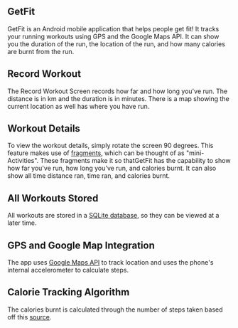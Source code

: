 ## GetFit
GetFit is an Android mobile application that helps people get fit! It tracks your running workouts using GPS and the Google Maps API. It can show you the duration of the run, the location of the run, and how many calories are burnt from the run.

## Record Workout
The Record Workout Screen records how far and how long you've run. The distance is in km and the duration is in minutes. There is a map showing the current location as well has where you have run.

## Workout Details
To view the workout details, simply rotate the screen 90 degrees. This feature makes use of [fragments](https://developer.android.com/guide/components/fragments), which can be thought of as "mini-Activities". These fragments make it so thatGetFit has the capability to show how far you've run, how long you've run, and calories burnt. It can also show all time distance ran, time ran, and calories burnt.

## All Workouts Stored
All workouts are stored in a [SQLite database](https://developer.android.com/training/data-storage/sqlite), so they can be viewed at a later time. 

## GPS and Google Map Integration
The app uses [Google Maps API](https://developers.google.com/maps/documentation/android-sdk/start) to track location and uses the phone's internal accelerometer to calculate steps.

## Calorie Tracking Algorithm
The calories burnt is calculated through the number of steps taken based off this [source](https://www.verywellfit.com/pedometer-steps-to-calories-converter-3882595). 
